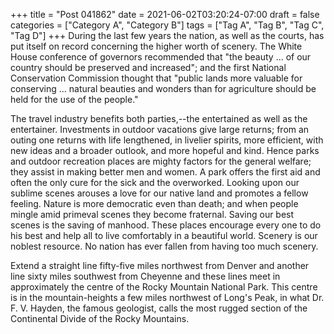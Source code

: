 +++
title = "Post 041862"
date = 2021-06-02T03:20:24-07:00
draft = false
categories = ["Category A", "Category B"]
tags = ["Tag A", "Tag B", "Tag C", "Tag D"]
+++
During the last few years the nation, as well as the courts, has put itself on record concerning the higher worth of scenery. The White House conference of governors recommended that "the beauty ... of our country should be preserved and increased"; and the first National Conservation Commission thought that "public lands more valuable for conserving ... natural beauties and wonders than for agriculture should be held for the use of the people."

The travel industry benefits both parties,--the entertained as well as the entertainer. Investments in outdoor vacations give large returns; from an outing one returns with life lengthened, in livelier spirits, more efficient, with new ideas and a broader outlook, and more hopeful and kind. Hence parks and outdoor recreation places are mighty factors for the general welfare; they assist in making better men and women. A park offers the first aid and often the only cure for the sick and the overworked. Looking upon our sublime scenes arouses a love for our native land and promotes a fellow feeling. Nature is more democratic even than death; and when people mingle amid primeval scenes they become fraternal. Saving our best scenes is the saving of manhood. These places encourage every one to do his best and help all to live comfortably in a beautiful world. Scenery is our noblest resource. No nation has ever fallen from having too much scenery.

Extend a straight line fifty-five miles northwest from Denver and another line sixty miles southwest from Cheyenne and these lines meet in approximately the centre of the Rocky Mountain National Park. This centre is in the mountain-heights a few miles northwest of Long's Peak, in what Dr. F. V. Hayden, the famous geologist, calls the most rugged section of the Continental Divide of the Rocky Mountains.
